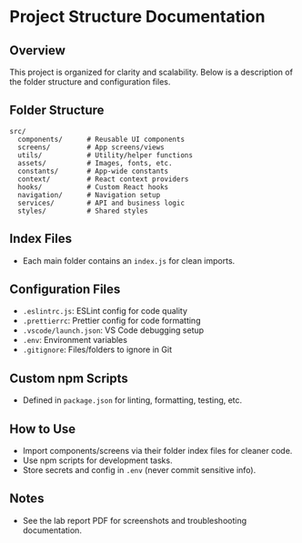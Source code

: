 # Project Structure Documentation

## Overview
This project is organized for clarity and scalability. Below is a description of the folder structure and configuration files.

## Folder Structure
```
src/
  components/      # Reusable UI components
  screens/         # App screens/views
  utils/           # Utility/helper functions
  assets/          # Images, fonts, etc.
  constants/       # App-wide constants
  context/         # React context providers
  hooks/           # Custom React hooks
  navigation/      # Navigation setup
  services/        # API and business logic
  styles/          # Shared styles
```

## Index Files
- Each main folder contains an `index.js` for clean imports.

## Configuration Files
- `.eslintrc.js`: ESLint config for code quality
- `.prettierrc`: Prettier config for code formatting
- `.vscode/launch.json`: VS Code debugging setup
- `.env`: Environment variables
- `.gitignore`: Files/folders to ignore in Git

## Custom npm Scripts
- Defined in `package.json` for linting, formatting, testing, etc.

## How to Use
- Import components/screens via their folder index files for cleaner code.
- Use npm scripts for development tasks.
- Store secrets and config in `.env` (never commit sensitive info).

## Notes
- See the lab report PDF for screenshots and troubleshooting documentation.
